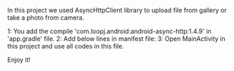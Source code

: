 In this project we used AsyncHttpClient library to upload file from gallery or take a photo from camera.

1: You add the compile 'com.loopj.android:android-async-http:1.4.9' in 'app.gradle' file.
2: Add below lines in manifest file:
  <uses-permission android:name="android.permission.INTERNET" />
  <uses-permission android:name="android.permission.WRITE_EXTERNAL_STORAGE" />
  <uses-permission android:name="android.permission.READ_EXTERNAL_STORAGE" />
  <uses-permission android:name="android.permission.CAMERA" />
3: Open MainActivity in this project and use all codes in this file.

Enjoy it!
